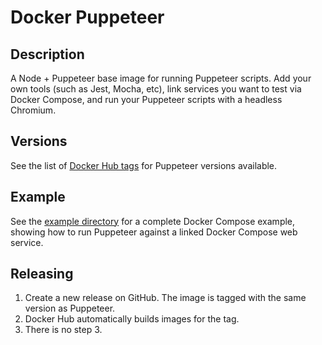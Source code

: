 # Docker Puppeteer

## Description

A Node + Puppeteer base image for running Puppeteer scripts. Add your own tools (such as Jest, Mocha, etc), link services you want to test via Docker Compose, and run your Puppeteer scripts with a headless Chromium.

## Versions

See the list of [Docker Hub tags](https://hub.docker.com/r/buildkite/puppeteer/tags/) for Puppeteer versions available.

## Example

See the [example directory](example) for a complete Docker Compose example, showing how to run Puppeteer against a linked Docker Compose web service.

## Releasing

1. Create a new release on GitHub. The image is tagged with the same version as Puppeteer.
2. Docker Hub automatically builds images for the tag.
3. There is no step 3.
